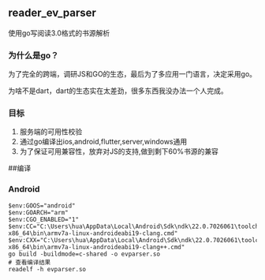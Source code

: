 ## reader_ev_parser

使用go写阅读3.0格式的书源解析  

### 为什么是go？  
为了完全的跨端，调研JS和GO的生态，最后为了多应用一门语言，决定采用go。  

为啥不是dart，dart的生态实在太差劲，很多东西我没办法一个人完成。  

### 目标 
1. 服务端的可用性校验  
2. 通过go编译出ios,android,flutter,server,windows通用  
3. 为了保证可用兼容性，放弃对JS的支持,做到剩下60%书源的兼容  

##编译
### Android
```shell
$env:GOOS="android"
$env:GOARCH="arm"
$env:CGO_ENABLED="1"
$env:CC="C:\Users\hua\AppData\Local\Android\Sdk\ndk\22.0.7026061\toolchains\llvm\prebuilt\windows-x86_64\bin\armv7a-linux-androideabi19-clang.cmd"
$env:CXX="C:\Users\hua\AppData\Local\Android\Sdk\ndk\22.0.7026061\toolchains\llvm\prebuilt\windows-x86_64\bin\armv7a-linux-androideabi19-clang++.cmd"
go build -buildmode=c-shared -o evparser.so
# 查看编译结果
readelf -h evparser.so
```
